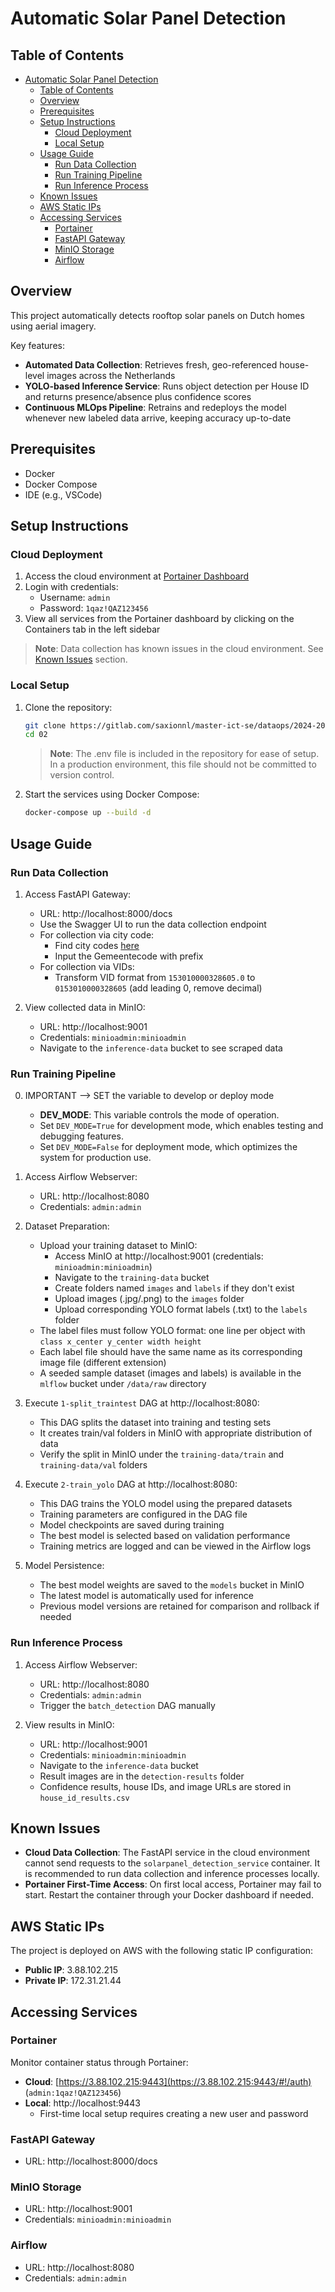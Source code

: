 # Automatic Solar Panel Detection

## Table of Contents
- [Automatic Solar Panel Detection](#automatic-solar-panel-detection)
  - [Table of Contents](#table-of-contents)
  - [Overview](#overview)
  - [Prerequisites](#prerequisites)
  - [Setup Instructions](#setup-instructions)
    - [Cloud Deployment](#cloud-deployment)
    - [Local Setup](#local-setup)
  - [Usage Guide](#usage-guide)
    - [Run Data Collection](#run-data-collection)
    - [Run Training Pipeline](#run-training-pipeline)
    - [Run Inference Process](#run-inference-process)
  - [Known Issues](#known-issues)
  - [AWS Static IPs](#aws-static-ips)
  - [Accessing Services](#accessing-services)
    - [Portainer](#portainer)
    - [FastAPI Gateway](#fastapi-gateway)
    - [MinIO Storage](#minio-storage)
    - [Airflow](#airflow)

## Overview
This project automatically detects rooftop solar panels on Dutch homes using aerial imagery.

Key features:
- **Automated Data Collection**: Retrieves fresh, geo-referenced house-level images across the Netherlands
- **YOLO-based Inference Service**: Runs object detection per House ID and returns presence/absence plus confidence scores
- **Continuous MLOps Pipeline**: Retrains and redeploys the model whenever new labeled data arrive, keeping accuracy up-to-date

## Prerequisites
- Docker
- Docker Compose
- IDE (e.g., VSCode)

## Setup Instructions

### Cloud Deployment
1. Access the cloud environment at [Portainer Dashboard](https://3.88.102.215:9443/#!/auth)
2. Login with credentials: 
   - Username: `admin`
   - Password: `1qaz!QAZ123456`
3. View all services from the Portainer dashboard by clicking on the Containers tab in the left sidebar

> **Note**: Data collection has known issues in the cloud environment. See [Known Issues](#known-issues) section.

### Local Setup
1. Clone the repository:
   ```bash
   git clone https://gitlab.com/saxionnl/master-ict-se/dataops/2024-2025/group-02/02.git
   cd 02
   ```
   > **Note**: The .env file is included in the repository for ease of setup. In a production environment, this file should not be committed to version control.

2. Start the services using Docker Compose:
   ```bash
   docker-compose up --build -d
   ```

## Usage Guide

### Run Data Collection
1. Access FastAPI Gateway:
   - URL: http://localhost:8000/docs
   - Use the Swagger UI to run the data collection endpoint
   - For collection via city code:
     - Find city codes [here](https://public.opendatasoft.com/explore/dataset/georef-netherlands-gemeente/table/?disjunctive.prov_code&disjunctive.prov_name&disjunctive.gem_code&disjunctive.gem_name&sort=year)
     - Input the Gemeentecode with prefix
   - For collection via VIDs:
     - Transform VID format from `153010000328605.0` to `0153010000328605` (add leading 0, remove decimal)

2. View collected data in MinIO:
   - URL: http://localhost:9001
   - Credentials: `minioadmin:minioadmin`
   - Navigate to the `inference-data` bucket to see scraped data

### Run Training Pipeline
0. IMPORTANT --> SET the variable to develop or deploy mode
   - **DEV_MODE**: This variable controls the mode of operation.
   - Set `DEV_MODE=True` for development mode, which enables testing and debugging features.
   - Set `DEV_MODE=False` for deployment mode, which optimizes the system for production use.

1. Access Airflow Webserver:
   - URL: http://localhost:8080
   - Credentials: `admin:admin`

2. Dataset Preparation:
   - Upload your training dataset to MinIO:
     - Access MinIO at http://localhost:9001 (credentials: `minioadmin:minioadmin`)
     - Navigate to the `training-data` bucket
     - Create folders named `images` and `labels` if they don't exist
     - Upload images (.jpg/.png) to the `images` folder
     - Upload corresponding YOLO format labels (.txt) to the `labels` folder
   - The label files must follow YOLO format: one line per object with `class x_center y_center width height`
   - Each label file should have the same name as its corresponding image file (different extension)
   - A seeded sample dataset (images and labels) is available in the `mlflow` bucket under `/data/raw` directory

3. Execute `1-split_traintest` DAG at http://localhost:8080:
   - This DAG splits the dataset into training and testing sets
   - It creates train/val folders in MinIO with appropriate distribution of data
   - Verify the split in MinIO under the `training-data/train` and `training-data/val` folders

4. Execute `2-train_yolo` DAG at http://localhost:8080:
   - This DAG trains the YOLO model using the prepared datasets
   - Training parameters are configured in the DAG file
   - Model checkpoints are saved during training
   - The best model is selected based on validation performance
   - Training metrics are logged and can be viewed in the Airflow logs

5. Model Persistence:
   - The best model weights are saved to the `models` bucket in MinIO
   - The latest model is automatically used for inference
   - Previous model versions are retained for comparison and rollback if needed

### Run Inference Process
1. Access Airflow Webserver:
   - URL: http://localhost:8080
   - Credentials: `admin:admin`
   - Trigger the `batch_detection` DAG manually

4. View results in MinIO:
   - URL: http://localhost:9001
   - Credentials: `minioadmin:minioadmin`
   - Navigate to the `inference-data` bucket
   - Result images are in the `detection-results` folder
   - Confidence results, house IDs, and image URLs are stored in `house_id_results.csv`

## Known Issues
- **Cloud Data Collection**: The FastAPI service in the cloud environment cannot send requests to the `solarpanel_detection_service` container. It is recommended to run data collection and inference processes locally.
- **Portainer First-Time Access**: On first local access, Portainer may fail to start. Restart the container through your Docker dashboard if needed.

## AWS Static IPs
The project is deployed on AWS with the following static IP configuration:
- **Public IP**: 3.88.102.215
- **Private IP**: 172.31.21.44

## Accessing Services

### Portainer
Monitor container status through Portainer:
- **Cloud**: [https://3.88.102.215:9443](https://3.88.102.215:9443/#!/auth) (`admin:1qaz!QAZ123456`)
- **Local**: http://localhost:9443
  - First-time local setup requires creating a new user and password

### FastAPI Gateway
- URL: http://localhost:8000/docs

### MinIO Storage
- URL: http://localhost:9001
- Credentials: `minioadmin:minioadmin`

### Airflow
- URL: http://localhost:8080
- Credentials: `admin:admin`


